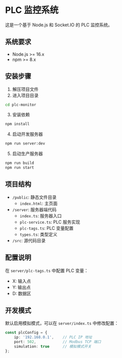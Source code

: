 # PLC 监控系统

这是一个基于 Node.js 和 Socket.IO 的 PLC 监控系统。

## 系统要求

- Node.js >= 16.x
- npm >= 8.x

## 安装步骤

1. 解压项目文件
2. 进入项目目录
```bash
cd plc-monitor
```

3. 安装依赖
```bash
npm install
```

4. 启动开发服务器
```bash
npm run server:dev
```

5. 启动生产服务器
```bash
npm run build
npm run start
```

## 项目结构

- `/public`: 静态文件目录
  - `index.html`: 主页面
- `/server`: 服务器端代码
  - `index.ts`: 服务器入口
  - `plc-service.ts`: PLC 服务实现
  - `plc-tags.ts`: PLC 变量配置
  - `types.ts`: 类型定义
- `/src`: 源代码目录

## 配置说明

在 `server/plc-tags.ts` 中配置 PLC 变量：
- X: 输入点
- Y: 输出点
- D: 数据区

## 开发模式

默认启用模拟模式，可以在 `server/index.ts` 中修改配置：
```typescript
const plcConfig = {
    ip: '192.168.0.1',    // PLC IP 地址
    port: 502,            // Modbus TCP 端口
    simulation: true      // 模拟模式开关
};
```
